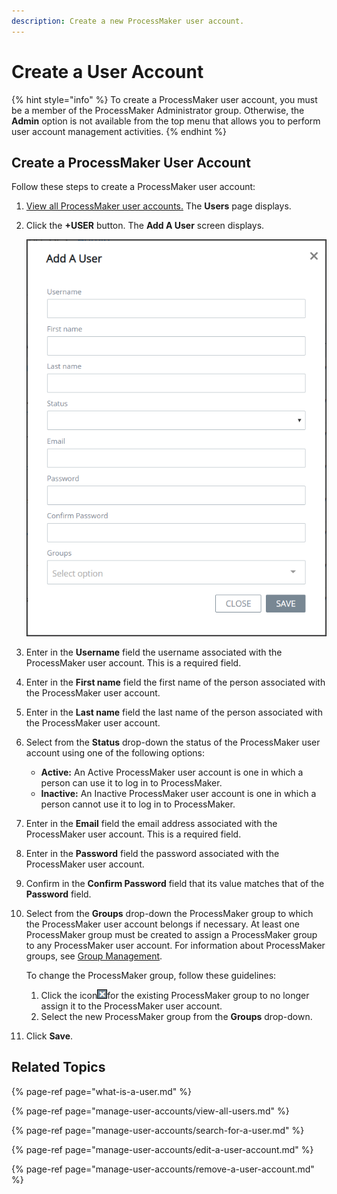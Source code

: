 ```yaml
---
description: Create a new ProcessMaker user account.
---
```


# Create a User Account

{% hint style="info" %}
To create a ProcessMaker user account, you must be a member of the ProcessMaker Administrator group. Otherwise, the **Admin** option is not available from the top menu that allows you to perform user account management activities.
{% endhint %}

## Create a ProcessMaker User Account

Follow these steps to create a ProcessMaker user account:

1. [View all ProcessMaker user accounts.](manage-user-accounts/view-all-users.md) The **Users** page displays.
2. Click the **+USER** button. The **Add A User** screen displays.  

   ![](../../.gitbook/assets/add-a-user-screen-admin.png)

3. Enter in the **Username** field the username associated with the ProcessMaker user account. This is a required field.
4. Enter in the **First name** field the first name of the person associated with the ProcessMaker user account.
5. Enter in the **Last name** field the last name of the person associated with the ProcessMaker user account.
6. Select from the **Status** drop-down the status of the ProcessMaker user account using one of the following options:
   * **Active:** An Active ProcessMaker user account is one in which a person can use it to log in to ProcessMaker.
   * **Inactive:** An Inactive ProcessMaker user account is one in which a person cannot use it to log in to ProcessMaker.
7. Enter in the **Email** field the email address associated with the ProcessMaker user account. This is a required field.
8. Enter in the **Password** field the password associated with the ProcessMaker user account.
9. Confirm in the **Confirm Password** field that its value matches that of the **Password** field.
10. Select from the **Groups** drop-down the ProcessMaker group to which the ProcessMaker user account belongs if necessary. At least one ProcessMaker group must be created to assign a ProcessMaker group to any ProcessMaker user account. For information about ProcessMaker groups, see [Group Management](../assign-groups-to-users/).

    To change the ProcessMaker group, follow these guidelines:

    1. Click the icon![](../../.gitbook/assets/remove-group-icon-admin.png)for the existing ProcessMaker group to no longer assign it to the ProcessMaker user account.
    2. Select the new ProcessMaker group from the **Groups** drop-down.

11. Click **Save**.

## Related Topics

{% page-ref page="what-is-a-user.md" %}

{% page-ref page="manage-user-accounts/view-all-users.md" %}

{% page-ref page="manage-user-accounts/search-for-a-user.md" %}

{% page-ref page="manage-user-accounts/edit-a-user-account.md" %}

{% page-ref page="manage-user-accounts/remove-a-user-account.md" %}

